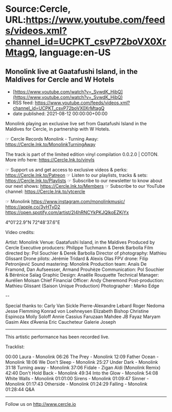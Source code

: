 # Source:Cercle, URL:https://www.youtube.com/feeds/videos.xml?channel_id=UCPKT_csvP72boVX0XrMtagQ, language:en-US

## Monolink live at Gaatafushi Island, in the Maldives for Cercle and W Hotels
 - [https://www.youtube.com/watch?v=_SvwdK_HibQ](https://www.youtube.com/watch?v=_SvwdK_HibQ)
 - RSS feed: https://www.youtube.com/feeds/videos.xml?channel_id=UCPKT_csvP72boVX0XrMtagQ
 - date published: 2021-08-12 00:00:00+00:00

Monolink playing an exclusive live set from Gaatafushi Island in the Maldives for Cercle, in partnership with W Hotels. 

☞ Cercle Records 
Monolink - Turning Away: https://Cercle.lnk.to/MonolinkTurningAway

The track is part of the limited edition vinyl compilation 0.0.2.0 | COTON. 
More info here: https://Cercle.lnk.to/vinyls

☞ Support us and get access to exclusive videos & perks: https://Cercle.lnk.to/Patreon
☞ Listen to our playlists, tracks & sets: https://Cercle.lnk.to/Playlists
☞ Subscribe to our newsletter to know about our next shows: https://Cercle.lnk.to/Members
☞ Subscribe to our YouTube channel: https://Cercle.lnk.to/ytcercle

☞  Monolink 
https://www.instagram.com/monolinkmusic/
https://apple.co/3yHTyD2
https://open.spotify.com/artist/2I4hRNCYkPKJQlkoEZKjYx

4°01'22.9"N 72°48'37.6"E

Video credits:

Artist: Monolink
Venue: Gaatafushi Island, in the Maldives
Produced by Cercle
Executive producers: Philippe Tuchmann & Derek Barbolla
Film directed by: Pol Souchier & Derek Barbolla
Director of photography:  Mathieu Glissant
Drone pilots: Jérémie Tridard & Alexis Olas
FPV drone: Filip Petronijević
Sound mastering: Monolink
Production team: Anaïs De Framond, Dan Aufseesser, Armand Prouhèze
Communication: Pol Souchier & Bérénice Saïag
Graphic Design: Anaëlle Rouquette
Technical Manager: Aurélien Moisan
Chief Financial Officer: Andy Cheremond
Post-production: Mathieu Glissant (Saison Unique Production)
Photographer : Marko Edge

--

Special thanks to:
Carly Van Sickle
Pierre-Alexandre Lebard
Roger Nedoma
Jesse Flemming
Konrad von Loehneysen
Elizabeth Bishop
Christine Espinoza
Molly Soloff
Annie Cassius
Faruzaan Mahdee
JB Fayaz
Maryam Gasim
Alex d’Avenia
Eric Caucheteur
Galerie Joseph

______

This artistic performance has been recorded live. 

Tracklist: 

00:00 Laura - Monolink
06:26 The Prey - Monolink
12:09 Father Ocean - Monolink
18:06 We Don't Sleep - Monolink
25:27 Under Dark - Monolink
31:18 Turning away - Monolink
37:06 Fidale - Zigan Aldi (Monolink Remix)
42:40 Don't Hold Back - Monolink
49:34 Into the Glow - Monolink
54:08 White Walls - Monolink
01:01:00 Sirens - Monolink
01:09:47 Sinner - Monolink
01:17:43 Otherside - Monolink
01:24:29 Falling - Monolink 
01:28:44 Q&A

______

Follow us on http://www.cercle.io


